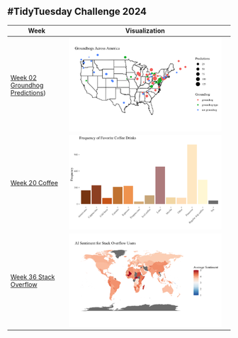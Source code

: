 ## #TidyTuesday Challenge 2024

| Week | Visualization | |
|-----------------|---------|--|
| [Week 02 Groundhog Predictions](https://github.com/jazelle-saligumba/TidyTuesdays/blob/main/2024/week_02_groundhog_predictions.qmd)) | ![](https://github.com/jazelle-saligumba/TidyTuesdays/blob/main/Visualizations/week_02_groundhog.png) |
| [Week 20 Coffee](https://github.com/jazelle-saligumba/TidyTuesdays/blob/main/2024/week_20_coffee.Rmd) | ![](https://github.com/jazelle-saligumba/TidyTuesdays/blob/main/Visualizations/week_20_coffee.png) |
| [Week 36 Stack Overflow](https://github.com/jazelle-saligumba/TidyTuesdays/blob/main/2024/week_36_stackoverflow.Rmd) | ![](https://github.com/jazelle-saligumba/TidyTuesdays/blob/main/Visualizations/week_36_world.png) |


